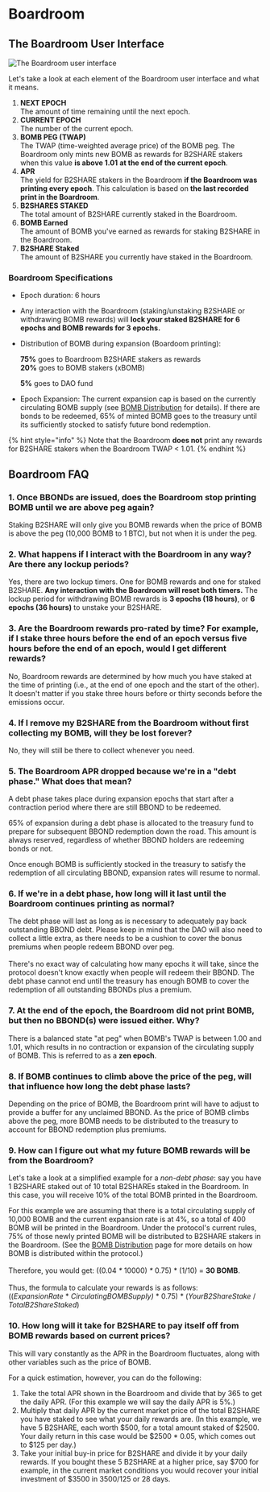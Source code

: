 # Boardroom

## The Boardroom User Interface

![The Boardroom user interface](<../../.gitbook/assets/Screenshot 2022-01-26 193115.png>)

Let's take a look at each element of the Boardroom user interface and what it means.

1. **NEXT EPOCH**\
   The amount of time remaining until the next epoch.
2. **CURRENT EPOCH**\
   The number of the current epoch.
3. **BOMB PEG (TWAP)**\
   The TWAP (time-weighted average price) of the BOMB peg. The Boardroom only mints new BOMB as rewards for B2SHARE stakers when this value **is above 1.01** **at the end of the current epoch**.
4. **APR**\
   The yield for B2SHARE stakers in the Boardroom **if the Boardroom was printing every epoch**. This calculation is based on **the last recorded print in the Boardroom**.
5. **B2SHARES STAKED**\
   The total amount of B2SHARE currently staked in the Boardroom.
6. **BOMB Earned**\
   The amount of BOMB you've earned as rewards for staking B2SHARE in the Boardroom.
7. **B2SHARE Staked**\
   The amount of B2SHARE you currently have staked in the Boardroom.

### Boardroom Specifications

* Epoch duration: 6 hours
* Any interaction with the Boardroom (staking/unstaking B2SHARE or withdrawing BOMB rewards) will **lock your staked B2SHARE for 6 epochs and BOMB rewards for 3 epochs.**&#x20;
*   Distribution of BOMB during expansion (Boardoom printing):

    **75%** goes to Boardroom B2SHARE stakers as rewards\
    **20%** goes to BOMB stakers (xBOMB)

    **5%** goes to DAO fund
* Epoch Expansion: The current expansion cap is based on the currently circulating BOMB supply (see [BOMB Distribution](../bomb-distribution.md) for details). If there are bonds to be redeemed, 65% of minted BOMB goes to the treasury until its sufficiently stocked to satisfy future bond redemption.

{% hint style="info" %}
Note that the Boardroom **does not** print any rewards for B2SHARE stakers when the Boardroom TWAP < 1.01.
{% endhint %}

## Boardroom FAQ

### **1. Once BBONDs are issued, does the Boardroom stop printing BOMB until we are above peg again?**

Staking B2SHARE will only give you BOMB rewards when the price of BOMB is above the peg (10,000 BOMB to 1 BTC), but not when it is under the peg.

### **2. What happens if I interact with the Boardroom in any way? Are there any lockup periods?**

Yes, there are two lockup timers. One for BOMB rewards and one for staked B2SHARE. **Any interaction with the Boardroom will reset both timers.** The lockup period for withdrawing BOMB rewards is **3 epochs (18 hours)**, or **6 epochs (36 hours)** to unstake your B2SHARE.

### **3. Are the Boardroom rewards pro-rated by time? For example, if I stake three hours before the end of an epoch versus five hours before the end of an epoch, would I get different rewards?**

No, Boardroom rewards are determined by how much you have staked at the time of printing (i.e., at the end of one epoch and the start of the other). It doesn't matter if you stake three hours before or thirty seconds before the emissions occur.

### 4. If I remove my B2SHARE from the Boardroom without first collecting my BOMB, will they be lost forever?

No, they will still be there to collect whenever you need.

### 5. The Boardroom APR dropped because we're in a "debt phase." What does that mean?

A debt phase takes place during expansion epochs that start after a contraction period where there are still BBOND to be redeemed.

65% of expansion during a debt phase is allocated to the treasury fund to prepare for subsequent BBOND redemption down the road. This amount is always reserved, regardless of whether BBOND holders are redeeming bonds or not.

Once enough BOMB is sufficiently stocked in the treasury to satisfy the redemption of all circulating BBOND, expansion rates will resume to normal.

### 6. If we're in a debt phase, how long will it last until the Boardroom continues printing as normal?

The debt phase will last as long as is necessary to adequately pay back outstanding BBOND debt. Please keep in mind that the DAO will also need to collect a little extra, as there needs to be a cushion to cover the bonus premiums when people redeem BBOND over peg.\
\
There's no exact way of calculating how many epochs it will take, since the protocol doesn't know exactly when people will redeem their BBOND. The debt phase cannot end until the treasury has enough BOMB to cover the redemption of all outstanding BBONDs plus a premium.

### 7. At the end of the epoch, the Boardroom did not print BOMB, but then no BBOND(s) were issued either. Why?

There is a balanced state "at peg" when BOMB's TWAP is between 1.00 and 1.01, which results in no contraction or expansion of the circulating supply of BOMB. This is referred to as a **zen epoch**.

### 8. If BOMB continues to climb above the price of the peg, will that influence how long the debt phase lasts?

Depending on the price of BOMB, the Boardroom print will have to adjust to provide a buffer for any unclaimed BBOND. As the price of BOMB climbs above the peg, more BOMB needs to be distributed to the treasury to account for BBOND redemption plus premiums.

### 9. How can I figure out what my future BOMB rewards will be from the Boardroom?

Let's take a look at a simplified example for a _non-debt phase_: say you have 1 B2SHARE staked out of 10 total B2SHAREs staked in the Boardroom. In this case, you will receive 10% of the total BOMB printed in the Boardroom.&#x20;

For this example we are assuming that there is a total circulating supply of 10,000 BOMB and the current expansion rate is at 4%, so a total of 400 BOMB will be printed in the Boardroom. Under the protocol's current rules, 75% of those newly printed BOMB will be distributed to B2SHARE stakers in the Boardroom. (See the [BOMB Distribution](../bomb-distribution.md) page for more details on how BOMB is distributed within the protocol.)\
\
Therefore, you would get: ((0.04 _\*_ 10000) _\*_ 0.75) \* (1/10) = **30 BOMB**.\
\
Thus, the formula to calculate your rewards is as follows:\
((_ExpansionRate_ \* _CirculatingBOMBSupply)_ \* 0.75) \* (_YourB2ShareStake_ / _TotalB2ShareStaked_)

### 10. How long will it take for B2SHARE to pay itself off from BOMB rewards based on current prices?

This will vary constantly as the APR in the Boardroom fluctuates, along with other variables such as the price of BOMB.

&#x20;For a quick estimation, however, you can do the following:

1. Take the total APR shown in the Boardroom and divide that by 365 to get the daily APR. (For this example we will say the daily APR is 5%.) 
2. Multiply that daily APR by the current market price of the total B2SHARE you have staked to see what your daily rewards are. (In this example, we have 5 B2SHARE, each worth $500, for a total amount staked of $2500. Your daily return in this case would be $2500 \* 0.05, which comes out to $125 per day.)
3. Take your initial buy-in price for B2SHARE and divide it by your daily rewards. If you bought these 5 B2SHARE at a higher price, say $700 for example, in the current market conditions you would recover your initial investment of $3500 in 3500/125 or 28 days.
